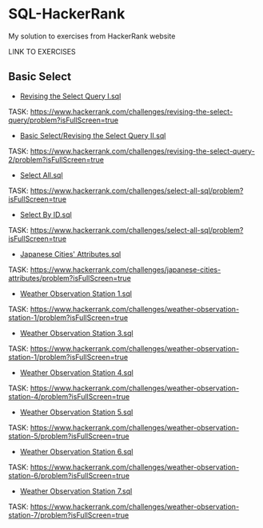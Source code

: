# SQL-HackerRank
My solution to exercises from HackerRank website

LINK TO EXERCISES

## Basic Select

- [Revising the Select Query I.sql](<Basic Select/Revising the Select Query I.sql>)

TASK: https://www.hackerrank.com/challenges/revising-the-select-query/problem?isFullScreen=true

- [Basic Select/Revising the Select Query II.sql](<Basic Select/Revising the Select Query II.sql>)

TASK: https://www.hackerrank.com/challenges/revising-the-select-query-2/problem?isFullScreen=true


- [Select All.sql](<Basic Select/Select All.sql>)

TASK: https://www.hackerrank.com/challenges/select-all-sql/problem?isFullScreen=true

- [Select By ID.sql](<Basic Select/Select By ID.sql>)
  
TASK: https://www.hackerrank.com/challenges/select-all-sql/problem?isFullScreen=true

- [Japanese Cities' Attributes.sql](<Basic Select/Japanese Cities' Attributes.sql>)

TASK: https://www.hackerrank.com/challenges/japanese-cities-attributes/problem?isFullScreen=true

- [Weather Observation Station 1.sql](<Basic Select/Weather Observation Station 1.sql>)

TASK: https://www.hackerrank.com/challenges/weather-observation-station-1/problem?isFullScreen=true

- [Weather Observation Station 3.sql](<Basic Select/Weather Observation Station 3.sql>)

TASK: https://www.hackerrank.com/challenges/weather-observation-station-1/problem?isFullScreen=true

- [Weather Observation Station 4.sql](<Basic Select/Weather Observation Station 4.sql>)

TASK: https://www.hackerrank.com/challenges/weather-observation-station-4/problem?isFullScreen=true

- [Weather Observation Station 5.sql](<Basic Select/Weather Observation Station 5.sql>)

TASK: https://www.hackerrank.com/challenges/weather-observation-station-5/problem?isFullScreen=true

- [Weather Observation Station 6.sql](<Basic Select/Weather Observation Station 6.sql>)

TASK: https://www.hackerrank.com/challenges/weather-observation-station-6/problem?isFullScreen=true

- [Weather Observation Station 7.sql](<Basic Select/Weather Observation Station 7.sql>)

TASK: https://www.hackerrank.com/challenges/weather-observation-station-7/problem?isFullScreen=true

